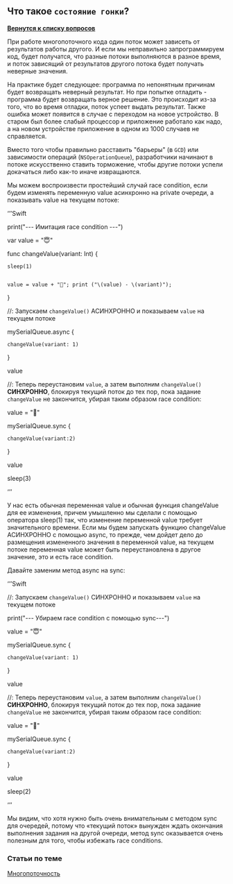 ## Что такое `состояние гонки`?

[**Вернутся к списку вопросов**](https://github.com/CoBug92/Interview_iOS/blob/master/README.md)

При работе многопоточного кода один поток может зависеть от результатов работы другого. И если мы неправильно запрограммируем код, будет получатся, что
разные потоки выполняются в разное время, и поток зависящий от результатов другого потока будет получать неверные значения.

На практике будет следующее: программа по непонятным причинам будет возвращать неверный результат. Но при попытке отладить - программа будет возвращать верное решение. Это происходит из-за того, что во время отладки, поток успеет выдать результат. Также ошибка может появится в случае с переходом на новое устройство. В старом был более слабый процессор и приложение работало как надо, а на новом устройстве приложение в одном из 1000 случаев не справляется.

Вместо того чтобы правильно расставить "барьеры" (в `GCD`) или зависимости операций (`NSOperationQueue`), разработчики начинают в потоке искусственно ставить торможение, чтобы другие потоки успели докачаться либо как-то иначе извращаются.


Мы можем воспроизвести простейший случай race condition, если будем изменять переменную value асинхронно на private очереди, а показывать value на текущем потоке:

‘’’Swift

print("--- Имитация race condition ---")

var value = "😇"

func changeValue(variant: Int) {

    sleep(1)


    value = value + "🐔"; print ("\(value) - \(variant)");

}

//: Запускаем `changeValue()` АСИНХРОННО и показываем `value` на текущем потоке

mySerialQueue.async {

    changeValue(variant: 1)

}

value

//: Теперь переустановим `value`, а затем выполним `changeValue()` __СИНХРОННО__, блокируя текущий поток до тех пор, пока задание `changeValue` не закончится, убирая таким образом 
race condition:

value = "🦊"

mySerialQueue.sync {

    changeValue(variant:2)

}

value

sleep(3)

‘’’

У нас есть обычная переменная value и обычная функция changeValue для ее изменения, причем умышленно мы сделали с помощью оператора sleep(1) так, что изменение переменной value требует значительного времени. Если мы будем запускать функцию changeValue АСИНХРОННО с помощью async, то прежде, чем дойдет дело до размещения измененного значения в переменной value, на текущем потоке переменная value может быть переустановлена в другое значение, это и есть race condition.

Давайте заменим метод async на sync:

‘’’Swift


//: Запускаем `changeValue()` СИНХРОННО и показываем `value` на текущем потоке

print("--- Убираем race condition с помощью sync---")

value = "😇"

mySerialQueue.sync {

    changeValue(variant: 1)

}

value

//: Теперь переустановим `value`, а затем выполним `changeValue()` __СИНХРОННО__, блокируя текущий поток до тех пор, пока задание `changeValue` не закончится, убирая таким образом 
race condition:

value = "🦊"

mySerialQueue.sync {

    changeValue(variant:2)

}

value

sleep(2)

‘’’

Мы видим, что хотя нужно быть очень внимательным с методом sync для очередей, потому что «текущий поток» вынужден ждать окончания выполнения задания на другой очереди, метод sync оказывается очень полезным для того, чтобы избежать race conditions.

### Статьи по теме
[Многопоточность](https://habrahabr.ru/post/320152/)